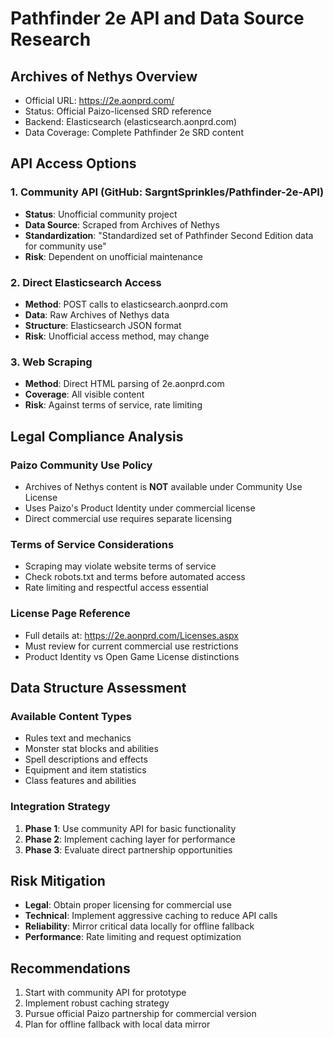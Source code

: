 # Pathfinder 2e API and Data Source Research

## Archives of Nethys Overview
- Official URL: https://2e.aonprd.com/
- Status: Official Paizo-licensed SRD reference
- Backend: Elasticsearch (elasticsearch.aonprd.com)
- Data Coverage: Complete Pathfinder 2e SRD content

## API Access Options

### 1. Community API (GitHub: SargntSprinkles/Pathfinder-2e-API)
- **Status**: Unofficial community project
- **Data Source**: Scraped from Archives of Nethys
- **Standardization**: "Standardized set of Pathfinder Second Edition data for community use"
- **Risk**: Dependent on unofficial maintenance

### 2. Direct Elasticsearch Access
- **Method**: POST calls to elasticsearch.aonprd.com
- **Data**: Raw Archives of Nethys data
- **Structure**: Elasticsearch JSON format
- **Risk**: Unofficial access method, may change

### 3. Web Scraping
- **Method**: Direct HTML parsing of 2e.aonprd.com
- **Coverage**: All visible content
- **Risk**: Against terms of service, rate limiting

## Legal Compliance Analysis

### Paizo Community Use Policy
- Archives of Nethys content is **NOT** available under Community Use License
- Uses Paizo's Product Identity under commercial license
- Direct commercial use requires separate licensing

### Terms of Service Considerations
- Scraping may violate website terms of service
- Check robots.txt and terms before automated access
- Rate limiting and respectful access essential

### License Page Reference
- Full details at: https://2e.aonprd.com/Licenses.aspx
- Must review for current commercial use restrictions
- Product Identity vs Open Game License distinctions

## Data Structure Assessment

### Available Content Types
- Rules text and mechanics
- Monster stat blocks and abilities
- Spell descriptions and effects
- Equipment and item statistics
- Class features and abilities

### Integration Strategy
1. **Phase 1**: Use community API for basic functionality
2. **Phase 2**: Implement caching layer for performance
3. **Phase 3**: Evaluate direct partnership opportunities

## Risk Mitigation
- **Legal**: Obtain proper licensing for commercial use
- **Technical**: Implement aggressive caching to reduce API calls
- **Reliability**: Mirror critical data locally for offline fallback
- **Performance**: Rate limiting and request optimization

## Recommendations
1. Start with community API for prototype
2. Implement robust caching strategy
3. Pursue official Paizo partnership for commercial version
4. Plan for offline fallback with local data mirror
